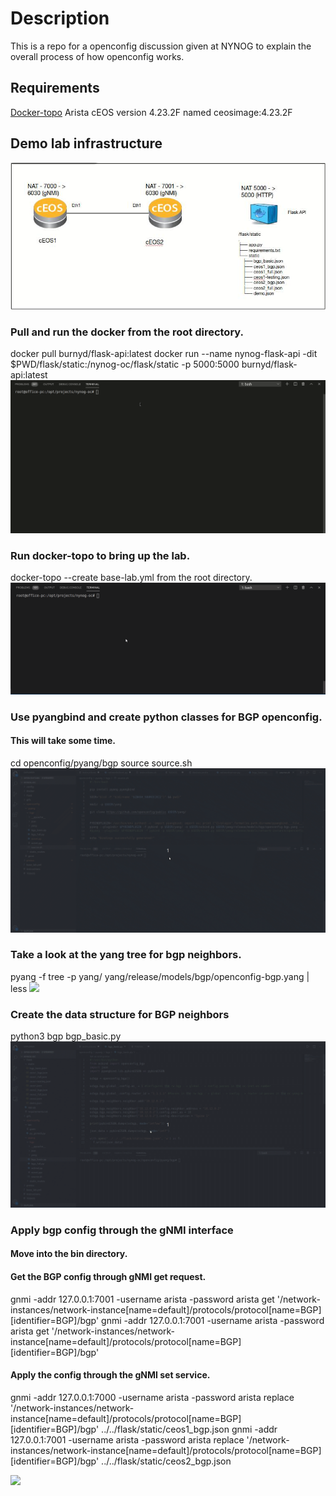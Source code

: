 # Description
This is a repo for a openconfig discussion given at NYNOG to explain the overall process of how openconfig works.

## Requirements
[Docker-topo](https://github.com/networkop/docker-topo)
Arista cEOS version 4.23.2F named ceosimage:4.23.2F

## Demo lab infrastructure
![Alt text](gifs/demo.jpg?raw=true "Lab infrastrucure")

### Pull and run the docker from the root directory.
docker pull burnyd/flask-api:latest
docker run --name nynog-flask-api -dit $PWD/flask/static:/nynog-oc/flask/static -p 5000:5000 burnyd/flask-api:latest
![](gifs/docker.gif)

### Run docker-topo to bring up the lab.
docker-topo --create base-lab.yml from the root directory.
![](gifs/docker-topo.gif)

### Use pyangbind and create python classes for BGP openconfig.
#### This will take some time.
cd openconfig/pyang/bgp
source source.sh
![](gifs/pyangbind.gif)

### Take a look at the yang tree for bgp neighbors.
pyang -f tree -p yang/ yang/release/models/bgp/openconfig-bgp.yang  | less
![](gifs/pyang-tree.gif])

### Create the data structure for BGP neighbors
python3 bgp bgp_basic.py
![](gifs/create_struct.gif)

### Apply bgp config through the gNMI interface
#### Move into the bin directory.

#### Get the BGP config through gNMI get request.

gnmi -addr 127.0.0.1:7001 -username arista -password arista get '/network-instances/network-instance[name=default]/protocols/protocol[name=BGP][identifier=BGP]/bgp'
gnmi -addr 127.0.0.1:7001 -username arista -password arista get '/network-instances/network-instance[name=default]/protocols/protocol[name=BGP][identifier=BGP]/bgp'

#### Apply the config through the gNMI set service.

gnmi -addr 127.0.0.1:7000 -username arista -password arista replace '/network-instances/network-instance[name=default]/protocols/protocol[name=BGP][identifier=BGP]/bgp' ../../flask/static/ceos1_bgp.json
gnmi -addr 127.0.0.1:7001 -username arista -password arista replace '/network-instances/network-instance[name=default]/protocols/protocol[name=BGP][identifier=BGP]/bgp' ../../flask/static/ceos2_bgp.json

![](gifs/gnmi_deploy.gif)



